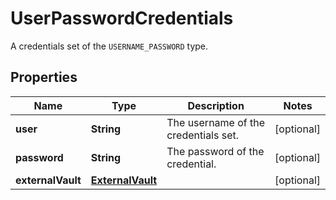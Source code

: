 

# UserPasswordCredentials

A credentials set of the `USERNAME_PASSWORD` type.

## Properties

| Name | Type | Description | Notes |
|------------ | ------------- | ------------- | -------------|
|**user** | **String** | The username of the credentials set. |  [optional] |
|**password** | **String** | The password of the credential. |  [optional] |
|**externalVault** | [**ExternalVault**](ExternalVault.md) |  |  [optional] |



